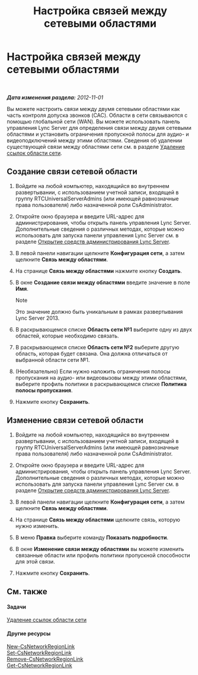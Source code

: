 ﻿---
title: Настройка связей между сетевыми областями
TOCTitle: Настройка связей между сетевыми областями
ms:assetid: 952bc93e-e6aa-4539-85c7-2b15f14eb382
ms:mtpsurl: https://technet.microsoft.com/ru-ru/library/Gg182551(v=OCS.15)
ms:contentKeyID: 49310570
ms.date: 05/19/2016
mtps_version: v=OCS.15
ms.translationtype: HT
---

# Настройка связей между сетевыми областями

 

_**Дата изменения раздела:** 2012-11-01_

Вы можете настроить связи между двумя сетевыми областями как часть контроля допуска звонков (CAC). Области в сети связываются с помощью глобальной сети (WAN). Вы можете использовать панель управления Lync Server для определения связи между двумя сетевыми областями и установить ограничения пропускной полосы для аудио- и видеоподключений между этими областями. Сведения об удалении существующей связи между областями сети см. в разделе [Удаление ссылок области сети](lync-server-2013-deleting-network-region-links.md).

## Создание связи сетевой области

1.  Войдите на любой компьютер, находящийся во внутреннем развертывании, с использованием учетной записи, входящей в группу RTCUniversalServerAdmins (или имеющей равнозначные права пользователя) либо назначенной роли CsAdministrator.

2.  Откройте окно браузера и введите URL-адрес для администрирования, чтобы открыть панель управления Lync Server. Дополнительные сведения о различных методах, которые можно использовать для запуска панели управления Lync Server см. в разделе [Открытие средств администрирования Lync Server](lync-server-2013-open-lync-server-administrative-tools.md).

3.  В левой панели навигации щелкните **Конфигурация сети**, а затем щелкните **Связь между областями**.

4.  На странице **Связь между областями** нажмите кнопку **Создать**.

5.  В окне **Создание связи между областями** введите значение в поле **Имя**.
    
    > [!note]  
    > Это значение должно быть уникальным в рамках развертывания Lync Server 2013.

6.  В раскрывающемся списке **Область сети №1** выберите одну из двух областей, которые необходимо связать.

7.  В раскрывающемся списке **Область сети №2** выберите другую область, которая будет связана. Она должна отличаться от выбранной области сети №1.

8.  (Необязательно) Если нужно наложить ограничения полосы пропускания на аудио- или видеовызовы между этими областями, выберите профиль политики в раскрывающемся списке **Политика полосы пропускания**.

9.  Нажмите кнопку **Сохранить**.

## Изменение связи сетевой области

1.  Войдите на любой компьютер, находящийся во внутреннем развертывании, с использованием учетной записи, входящей в группу RTCUniversalServerAdmins (или имеющей равнозначные права пользователя) либо назначенной роли CsAdministrator.

2.  Откройте окно браузера и введите URL-адрес для администрирования, чтобы открыть панель управления Lync Server. Дополнительные сведения о различных методах, которые можно использовать для запуска панели управления Lync Server см. в разделе [Открытие средств администрирования Lync Server](lync-server-2013-open-lync-server-administrative-tools.md).

3.  В левой панели навигации щелкните **Конфигурация сети**, а затем щелкните **Связь между областями**.

4.  На странице **Связь между областями** щелкните связь, которую нужно изменить.

5.  В меню **Правка** выберите команду **Показать подробности**.

6.  В окне **Изменение связи между областями** вы можете изменить связанные области или профиль политики пропускной способности для этой связи.

7.  Нажмите кнопку **Сохранить**.

## См. также

#### Задачи

[Удаление ссылок области сети](lync-server-2013-deleting-network-region-links.md)  

#### Другие ресурсы

[New-CsNetworkRegionLink](https://docs.microsoft.com/en-us/powershell/module/skype/New-CsNetworkRegionLink)  
[Set-CsNetworkRegionLink](https://docs.microsoft.com/en-us/powershell/module/skype/Set-CsNetworkRegionLink)  
[Remove-CsNetworkRegionLink](https://docs.microsoft.com/en-us/powershell/module/skype/Remove-CsNetworkRegionLink)  
[Get-CsNetworkRegionLink](https://docs.microsoft.com/en-us/powershell/module/skype/Get-CsNetworkRegionLink)

